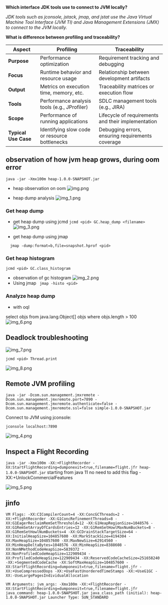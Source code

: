 **Which interface JDK tools use to connect to JVM locally?**

_JDK tools such as jconsole, jstack, jmap, and jstat use the Java Virtual Machine Tool Interface (JVM TI) and Java Management Extensions (JMX) to connect to the JVM locally._

**What is difference between profiling and traceability?**

| **Aspect**         | **Profiling**                         | **Traceability**                     |
|---------------------|---------------------------------------|---------------------------------------|
| **Purpose**         | Performance optimization             | Requirement tracking and debugging    |
| **Focus**           | Runtime behavior and resource usage  | Relationship between development artifacts |
| **Output**          | Metrics on execution time, memory, etc. | Traceability matrices or execution flow |
| **Tools**           | Performance analysis tools (e.g., JProfiler) | SDLC management tools (e.g., JIRA)   |
| **Scope**           | Performance of running applications  | Lifecycle of requirements and their implementation |
| **Typical Use Case**| Identifying slow code or resource bottlenecks | Debugging errors, ensuring requirements coverage |



## observation of how jvm heap grows, during oom error
    java -jar -Xmx100m heap-1.0.0-SNAPSHOT.jar

* heap observation on oom
![img.png](img.png)

* heap dump analysis
![img_1.png](img_1.png)


### Get heap dump
* get heap dump using jcmd
`jcmd <pid> GC.heap_dump <filename>`
![img_3.png](img_3.png)

* get heap dump using jmap

`  jmap -dump:format=b,file=snapshot.hprof <pid>`


### Get heap histogram
`jcmd <pid> GC.class_histogram`
* observation of gc histogram
  ![img_2.png](img_2.png)
* Using jmap
`  jmap -histo <pid> `

### Analyze heap dump
* with oql 

select objs from java.lang.Object[] objs where objs.length > 100
![img_6.png](img_6.png)

## Deadlock troubleshooting

![img_7.png](img_7.png)

    jcmd <pid> Thread.print

![img_8.png](img_8.png)

## Remote JVM profiling
    java -jar -Dcom.sun.management.jmxremote -Dcom.sun.management.jmxremote.port=7890 -Dcom.sun.management.jmxremote.authenticate=false -Dcom.sun.management.jmxremote.ssl=false simple-1.0.0-SNAPSHOT.jar
Connect to JVM using jconsole:

    jconsole localhost:7890

![img_4.png](img_4.png)

## Inspect a Flight Recording
`
   java -jar -Xmx100m -XX:+FlightRecorder -XX:StartFlightRecording=dumponexit=true,filename=flight.jfr heap-1.0.0-SNAPSHOT.jar
` starting from java 11 no need to add this flag -XX:+UnlockCommercialFeatures

![img_5.png](img_5.png)

## jinfo
`
  VM Flags:
  -XX:CICompilerCount=4 -XX:ConcGCThreads=2 -XX:+FlightRecorder -XX:G1ConcRefinementThreads=8 -XX:G1EagerReclaimRemSetThreshold=12 -XX:G1HeapRegionSize=1048576 -XX:G1RemSetArrayOfCardsEntries=12 -XX:G1RemSetHowlMaxNumBuckets=8 -XX:G1RemSetHowlNumBuckets=4 -XX:GCDrainStackTargetSize=64 -XX:InitialHeapSize=104857600 -XX:MarkStackSize=4194304 -XX:MaxHeapSize=104857600 -XX:MaxNewSize=62914560 -XX:MinHeapDeltaBytes=1048576 -XX:MinHeapSize=8388608 -XX:NonNMethodCodeHeapSize=5839372 -XX:NonProfiledCodeHeapSize=122909434 -XX:ProfiledCodeHeapSize=122909434 -XX:ReservedCodeCacheSize=251658240 -XX:+SegmentedCodeCache -XX:SoftMaxHeapSize=104857600 -XX:StartFlightRecording=dumponexit=true,filename=flight.jfr -XX:+UseCompressedOops -XX:+UseFastUnorderedTimeStamps -XX:+UseG1GC -XX:-UseLargePagesIndividualAllocation
`

`
VM Arguments:
  jvm_args: -Xmx100m -XX:+FlightRecorder -XX:StartFlightRecording=dumponexit=true,filename=flight.jfr
  java_command: heap-1.0.0-SNAPSHOT.jar
  java_class_path (initial): heap-1.0.0-SNAPSHOT.jar
  Launcher Type: SUN_STANDARD
`